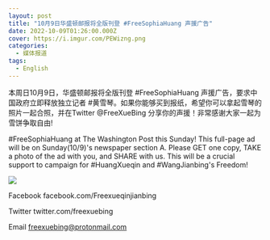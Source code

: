 ```yaml
---
layout: post
title: "10月9日华盛顿邮报将全版刊登 #FreeSophiaHuang 声援广告"
date: 2022-10-09T01:26:00.000Z
cover: https://i.imgur.com/PEWizng.png
categories:
  - 媒体报道
tags:
  - English
---
```

本周日10月9日，华盛顿邮报将全版刊登 #FreeSophiaHuang 声援广告，要求中国政府立即释放独立记者 #黄雪琴。如果你能够买到报纸，希望你可以拿起雪琴的照片一起合照，并在Twitter @FreeXueBing 分享你的声援！非常感谢大家一起为雪饼争取自由!

#FreeSophiaHuang at The Washington Post this Sunday! This full-page ad will be on Sunday(10/9)'s newspaper section A. Please GET one copy, TAKE a photo of the ad with you, and SHARE with us. This will be a crucial support to campaign for #HuangXueqin and #WangJianbing's Freedom!

![](https://i.imgur.com/PEWizng.png)

Facebook
facebook.com/Freexueqinjianbing

Twitter
twitter.com/freexuebing

Email
freexuebing@protonmail.com


